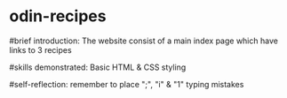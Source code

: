 # odin-recipes
#brief introduction: The website consist of a main index page which have links to 3 recipes


#skills demonstrated: Basic HTML & CSS styling

#self-reflection: remember to place ";", "i" & "1" typing mistakes
